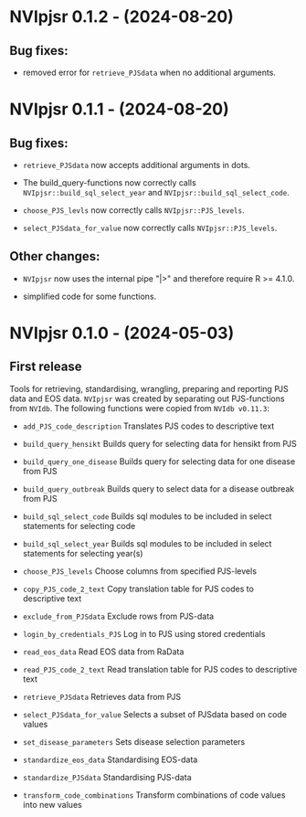 # NVIpjsr 0.1.2 - (2024-08-20)

## Bug fixes:

- removed error for `retrieve_PJSdata` when no additional arguments. 


# NVIpjsr 0.1.1 - (2024-08-20)

## Bug fixes:

- `retrieve_PJSdata` now accepts additional arguments in dots.

- The build_query-functions now correctly calls `NVIpjsr::build_sql_select_year` and `NVIpjsr::build_sql_select_code`.

- `choose_PJS_levls` now correctly calls `NVIpjsr::PJS_levels`.

- `select_PJSdata_for_value` now correctly calls `NVIpjsr::PJS_levels`.


## Other changes:

- `NVIpjsr` now uses the internal pipe "|>" and therefore require R >= 4.1.0.

- simplified code for some functions.


# NVIpjsr 0.1.0 - (2024-05-03)

## First release

Tools for retrieving, standardising, wrangling, preparing and reporting PJS data
and EOS data. `NVIpjsr` was created by separating out PJS-functions from `NVIdb`. 
The following functions were copied from `NVIdb v0.11.3`:

- `add_PJS_code_description` Translates PJS codes to descriptive text

- `build_query_hensikt` Builds query for selecting data for hensikt from PJS

- `build_query_one_disease` Builds query for selecting data for one disease from PJS

- `build_query_outbreak` Builds query to select data for a disease outbreak from PJS

- `build_sql_select_code` Builds sql modules to be included in select statements for selecting code

- `build_sql_select_year` Builds sql modules to be included in select statements for selecting year(s)

- `choose_PJS_levels` Choose columns from specified PJS-levels

- `copy_PJS_code_2_text` Copy translation table for PJS codes to descriptive text

- `exclude_from_PJSdata` Exclude rows from PJS-data

- `login_by_credentials_PJS` Log in to PJS using stored credentials

- `read_eos_data` Read EOS data from RaData

- `read_PJS_code_2_text` Read translation table for PJS codes to descriptive text

- `retrieve_PJSdata` 	Retrieves data from PJS

- `select_PJSdata_for_value` Selects a subset of PJSdata based on code values

- `set_disease_parameters` Sets disease selection parameters

- `standardize_eos_data` Standardising EOS-data

- `standardize_PJSdata` Standardising PJS-data

- `transform_code_combinations` Transform combinations of code values into new values
